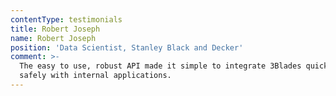 ```yaml
---
contentType: testimonials
title: Robert Joseph
name: Robert Joseph
position: 'Data Scientist, Stanley Black and Decker'
comment: >-
  The easy to use, robust API made it simple to integrate 3Blades quickly and
  safely with internal applications.
---
```


